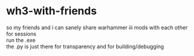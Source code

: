 # wh3-with-friends
so my friends and i can sanely share warhammer iii mods with each other for sessions  
run the .exe  
the .py is just there for transparency and for building/debugging  
